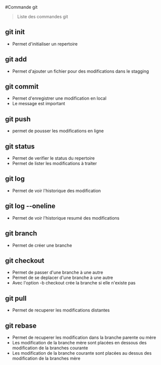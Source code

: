 #Commande git
>Liste des commandes git
## git init
- Permet d'initialiser un repertoire
## git add
- Permet d'ajouter un fichier pour des modifications dans le stagging

## git commit
- Permet d'enregistrer une modification en local
- Le message est important

## git push
- permet de pousser les modifications en ligne

## git status
- Permet de verifier le status du repertoire
- Permet de lister les modifications à traiter

## git log
- Permet de voir l'historique des modification

## git log --oneline
- Permet de voir l'historique resumé des modifications

## git branch
- Permet de créer une branche

## git checkout
- Permet de passer d'une branche à une autre
- Permet de se deplacer d'une branche à une autre
- Avec l'option -b checkout crée la branche si elle n'existe pas

## git pull
- Permet de recuperer les modifications distantes

## git rebase
- Permet de recuperer les modification dans la branche parente ou mère
- Les modification de la branche mère sont placées en dessous des modification de la branches courante
- Les modification de la branche courante sont placées au dessus des modification de la branches mère